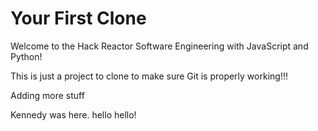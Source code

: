 # Your First Clone

Welcome to the Hack Reactor Software Engineering with JavaScript and Python!

This is just a project to clone to make sure Git is properly working!!!

Adding more stuff

Kennedy was here. hello hello!
